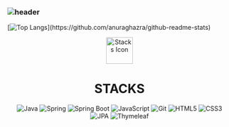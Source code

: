 ### ![header](https://capsule-render.vercel.app/api?type=waving&color=7F7FD5&text=%20Jaesung&nbsp;Park%20%20&height=200&fontSize=90&fontColor=ffffff)

[![Top Langs](https://github-readme-stats.vercel.app/api/top-langs/?username=yoki06161&layout=compact&custom_title=My&nbsp;Language&nbsp;)](https://github.com/anuraghazra/github-readme-stats)


<p align="center">
  <img src="https://cdn-icons-png.flaticon.com/512/2913/2913035.png" width="60" alt="Stacks Icon" />
</p>
<h1 align="center" style="border:none;">STACKS</h1>

<p align="center">
  <img src="https://img.shields.io/badge/Java-007396?logo=java&logoColor=white&style=flat-square" alt="Java" /> 
  <img src="https://img.shields.io/badge/Spring-6DB33F?logo=spring&logoColor=white&style=flat-square" alt="Spring" />
  <img src="https://img.shields.io/badge/Spring_Boot-6DB33F?logo=spring-boot&logoColor=white&style=flat-square" alt="Spring Boot" />
  <img src="https://img.shields.io/badge/JavaScript-323330?logo=javascript&logoColor=F7DF1E&style=flat-square" alt="JavaScript" />
  <img src="https://img.shields.io/badge/Git-F05032?logo=git&logoColor=white&style=flat-square" alt="Git" />
  <img src="https://img.shields.io/badge/HTML5-E34F26?logo=html5&logoColor=white&style=flat-square" alt="HTML5" />
  <img src="https://img.shields.io/badge/CSS3-1572B6?logo=css3&logoColor=white&style=flat-square" alt="CSS3" />
  <img src="https://img.shields.io/badge/JPA-004D40?logo=hibernate&logoColor=white&style=flat-square" alt="JPA" />
  <img src="https://img.shields.io/badge/Thymeleaf-005F73?logo=thymeleaf&logoColor=white&style=flat-square" alt="Thymeleaf" />
</p>

